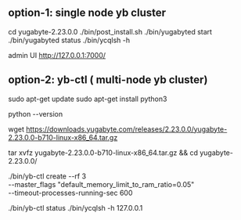 ## option-1: single node yb cluster

cd yugabyte-2.23.0.0
./bin/post_install.sh
./bin/yugabyted start
./bin/yugabyted status
./bin/ycqlsh -h

admin UI
http://127.0.0.1:7000/

## option-2: yb-ctl ( multi-node yb cluster)

sudo apt-get update
sudo apt-get install python3

python --version

wget https://downloads.yugabyte.com/releases/2.23.0.0/yugabyte-2.23.0.0-b710-linux-x86_64.tar.gz

tar xvfz yugabyte-2.23.0.0-b710-linux-x86_64.tar.gz && cd yugabyte-2.23.0.0/

./bin/yb-ctl create --rf 3 \
--master_flags "default_memory_limit_to_ram_ratio=0.05" \
--timeout-processes-running-sec 600

./bin/yb-ctl status
./bin/ycqlsh -h 127.0.0.1
